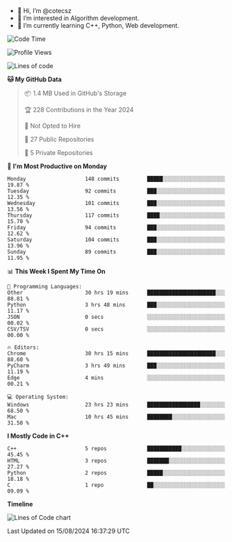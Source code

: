 - 👋 Hi, I’m @cotecsz
- 👀 I’m interested in Algorithm development.
- 🌱 I’m currently learning C++, Python, Web development.

<!---
cotecsz/cotecsz is a ✨ special ✨ repository because its `README.md` (this file) appears on your GitHub profile.
You can click the Preview link to take a look at your changes.
--->

<!--START_SECTION:waka-->
![Code Time](http://img.shields.io/badge/Code%20Time-1%2C560%20hrs%2015%20mins-blue)

![Profile Views](http://img.shields.io/badge/Profile%20Views-0-blue)

![Lines of code](https://img.shields.io/badge/From%20Hello%20World%20I%27ve%20Written-1.2%20million%20lines%20of%20code-blue)

**🐱 My GitHub Data** 

> 📦 1.4 MB Used in GitHub's Storage 
 > 
> 🏆 228 Contributions in the Year 2024
 > 
> 🚫 Not Opted to Hire
 > 
> 📜 27 Public Repositories 
 > 
> 🔑 5 Private Repositories 
 > 
📅 **I'm Most Productive on Monday** 

```text
Monday                   148 commits         █████░░░░░░░░░░░░░░░░░░░░   19.87 % 
Tuesday                  92 commits          ███░░░░░░░░░░░░░░░░░░░░░░   12.35 % 
Wednesday                101 commits         ███░░░░░░░░░░░░░░░░░░░░░░   13.56 % 
Thursday                 117 commits         ████░░░░░░░░░░░░░░░░░░░░░   15.70 % 
Friday                   94 commits          ███░░░░░░░░░░░░░░░░░░░░░░   12.62 % 
Saturday                 104 commits         ███░░░░░░░░░░░░░░░░░░░░░░   13.96 % 
Sunday                   89 commits          ███░░░░░░░░░░░░░░░░░░░░░░   11.95 % 
```


📊 **This Week I Spent My Time On** 

```text
💬 Programming Languages: 
Other                    30 hrs 19 mins      ██████████████████████░░░   88.81 % 
Python                   3 hrs 48 mins       ███░░░░░░░░░░░░░░░░░░░░░░   11.17 % 
JSON                     0 secs              ░░░░░░░░░░░░░░░░░░░░░░░░░   00.02 % 
CSV/TSV                  0 secs              ░░░░░░░░░░░░░░░░░░░░░░░░░   00.00 % 

🔥 Editors: 
Chrome                   30 hrs 15 mins      ██████████████████████░░░   88.60 % 
PyCharm                  3 hrs 49 mins       ███░░░░░░░░░░░░░░░░░░░░░░   11.19 % 
Edge                     4 mins              ░░░░░░░░░░░░░░░░░░░░░░░░░   00.21 % 

💻 Operating System: 
Windows                  23 hrs 23 mins      █████████████████░░░░░░░░   68.50 % 
Mac                      10 hrs 45 mins      ████████░░░░░░░░░░░░░░░░░   31.50 % 
```

**I Mostly Code in C++** 

```text
C++                      5 repos             ███████████░░░░░░░░░░░░░░   45.45 % 
HTML                     3 repos             ███████░░░░░░░░░░░░░░░░░░   27.27 % 
Python                   2 repos             █████░░░░░░░░░░░░░░░░░░░░   18.18 % 
C                        1 repo              ██░░░░░░░░░░░░░░░░░░░░░░░   09.09 % 
```



**Timeline**

![Lines of Code chart](https://raw.githubusercontent.com/cotecsz/cotecsz/master/assets/bar_graph.png)


 Last Updated on 15/08/2024 16:37:29 UTC
<!--END_SECTION:waka-->
